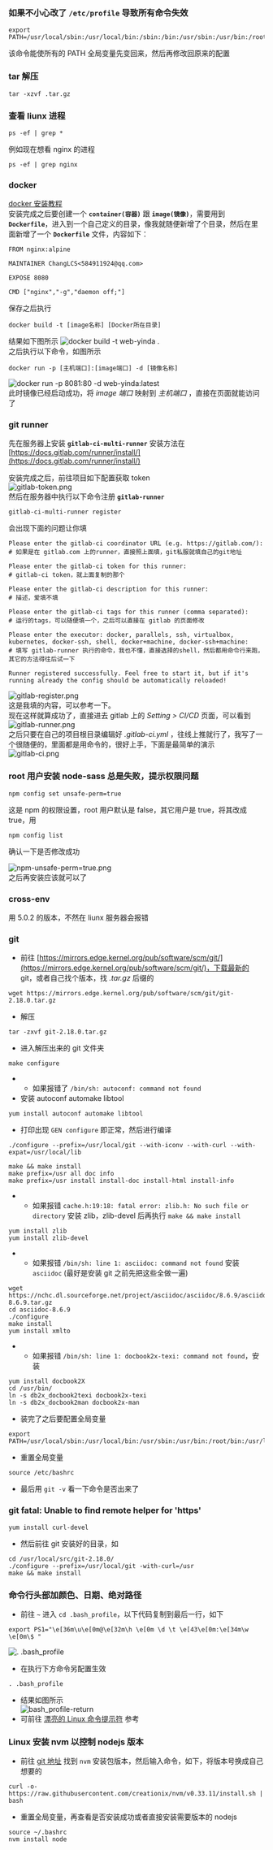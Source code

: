 ### 如果不小心改了 `/etc/profile` 导致所有命令失效

```
export PATH=/usr/local/sbin:/usr/local/bin:/sbin:/bin:/usr/sbin:/usr/bin:/root/bin
```

该命令能使所有的 PATH 全局变量先变回来，然后再修改回原来的配置

### tar 解压

```
tar -xzvf .tar.gz
```

### 查看 liunx 进程

```
ps -ef | grep *
```

例如现在想看 nginx 的进程

```
ps -ef | grep nginx
```

### docker

[docker 安装教程](http://www.runoob.com/docker/centos-docker-install.html)<br> 安装完成之后要创建一个 **`container(容器)`** 跟 **`image(镜像)`**，需要用到 **`Dockerfile`**，进入到一个自己定义的目录，像我就随便新增了个目录，然后在里面新增了一个 **`Dockerfile`** 文件，内容如下：

```
FROM nginx:alpine

MAINTAINER ChangLCS<584911924@qq.com>

EXPOSE 8080

CMD ["nginx","-g","daemon off;"]
```

保存之后执行

```
docker build -t [image名称] [Docker所在目录]
```

结果如下图所示 ![docker build -t web-yinda .](https://raw.githubusercontent.com/ChangLCS/tips/master/image/docker-build.png) <br>之后执行以下命令，如图所示

```
docker run -p [主机端口]:[image端口] -d [镜像名称]
```

![docker run -p 8081:80 -d web-yinda:latest](https://raw.githubusercontent.com/ChangLCS/tips/master/image/docker-run.png) <br>此时镜像已经启动成功，将 _image 端口_ 映射到 _主机端口_ ，直接在页面就能访问了

### git runner

先在服务器上安装 **`gitlab-ci-multi-runner`** 安装方法在 <br>[https://docs.gitlab.com/runner/install/](https://docs.gitlab.com/runner/install/)<br>

安装完成之后，前往项目如下配置获取 token <br> ![gitlab-token.png](https://raw.githubusercontent.com/ChangLCS/tips/master/image/gitlab-token.png) <br> 然后在服务器中执行以下命令注册 **`gitlab-runner`**

```
gitlab-ci-multi-runner register
```

会出现下面的问题让你填

```
Please enter the gitlab-ci coordinator URL (e.g. https://gitlab.com/):
# 如果是在 gitlab.com 上的runner，直接照上面填，git私服就填自己的git地址

Please enter the gitlab-ci token for this runner:
# gitlab-ci token，就上面复制的那个

Please enter the gitlab-ci description for this runner:
# 描述，爱填不填

Please enter the gitlab-ci tags for this runner (comma separated):
# 运行的tags，可以随便填一个，之后可以直接在 gitlab 的页面修改

Please enter the executor: docker, parallels, ssh, virtualbox, kubernetes, docker-ssh, shell, docker+machine, docker-ssh+machine:
# 填写 gitlab-runner 执行的命令，我也不懂，直接选择的shell，然后都用命令行来跑，其它的方法得往后试一下

Runner registered successfully. Feel free to start it, but if it's running already the config should be automatically reloaded!
```

![gitlab-register.png](https://raw.githubusercontent.com/ChangLCS/tips/master/image/gitlab-register.png) <br> 这是我填的内容，可以参考一下。<br> 现在这样就算成功了，直接进去 gitlab 上的 _Setting > CI/CD_ 页面，可以看到 ![gitlab-runner.png](https://raw.githubusercontent.com/ChangLCS/tips/master/image/gitlab-runner.png) <br> 之后只要在自己的项目根目录编辑好 _.gitlab-ci.yml_ ，往线上推就行了，我写了一个很随便的，里面都是用命令的，很好上手，下面是最简单的演示 ![gitlab-ci.png](https://raw.githubusercontent.com/ChangLCS/tips/master/image/gitlab-ci.png)

### root 用户安装 node-sass 总是失败，提示权限问题

```
npm config set unsafe-perm=true
```

这是 npm 的权限设置，root 用户默认是 false，其它用户是 true，将其改成 true，用

```
npm config list
```

确认一下是否修改成功

![npm-unsafe-perm=true.png](https://raw.githubusercontent.com/ChangLCS/tips/master/image/npm-unsafe-perm=true.png) <br> 之后再安装应该就可以了

### cross-env

用 5.0.2 的版本，不然在 liunx 服务器会报错

### git

- 前往 [https://mirrors.edge.kernel.org/pub/software/scm/git/](https://mirrors.edge.kernel.org/pub/software/scm/git/)，下载最新的 git，或者自己找个版本，找 _.tar.gz_ 后缀的

```
wget https://mirrors.edge.kernel.org/pub/software/scm/git/git-2.18.0.tar.gz
```

- 解压

```
tar -zxvf git-2.18.0.tar.gz
```

- 进入解压出来的 git 文件夹

```
make configure
```

- - 如果报错了 `/bin/sh: autoconf: command not found`
- 安装 autoconf automake libtool

```
yum install autoconf automake libtool
```

- 打印出现 `GEN configure` 即正常，然后进行编译

```
./configure --prefix=/usr/local/git --with-iconv --with-curl --with-expat=/usr/local/lib
```

```
make && make install
make prefix=/usr all doc info
make prefix=/usr install install-doc install-html install-info
```

- - 如果报错 `cache.h:19:18: fatal error: zlib.h: No such file or directory` 安装 zlib，zlib-devel 后再执行 `make && make install`

```
yum install zlib
yum install zlib-devel
```

- - 如果报错 `/bin/sh: line 1: asciidoc: command not found` 安装 `asciidoc` (最好是安装 git 之前先把这些全做一遍)

```
wget https://nchc.dl.sourceforge.net/project/asciidoc/asciidoc/8.6.9/asciidoc-8.6.9.tar.gz
cd asciidoc-8.6.9
./configure
make install
yum install xmlto
```

- - 如果报错 `/bin/sh: line 1: docbook2x-texi: command not found`，安装

```
yum install docbook2X
cd /usr/bin/
ln -s db2x_docbook2texi docbook2x-texi
ln -s db2x_docbook2man docbook2x-man
```

- 装完了之后要配置全局变量

```
export PATH=/usr/local/sbin:/usr/local/bin:/usr/sbin:/usr/bin:/root/bin:/usr/local/git/bin
```

- 重置全局变量

```
source /etc/bashrc
```

- 最后用 `git -v` 看一下命令是否出来了

### git fatal: Unable to find remote helper for 'https'

```
yum install curl-devel
```

- 然后前往 git 安装好的目录，如

```
cd /usr/local/src/git-2.18.0/
./configure --prefix=/usr/local/git -with-curl=/usr
make && make install
```

### 命令行头部加颜色、日期、绝对路径

- 前往 `~` 进入 `cd .bash_profile`，以下代码复制到最后一行，如下

```
export PS1="\e[36m\u\e[0m@\e[32m\h \e[0m \d \t \e[43\e[0m:\e[34m\w \e[0m\$ "
```

![. .bash_profile](https://raw.githubusercontent.com/ChangLCS/tips/master/image/bash_profile.png)

- 在执行下方命令另配置生效

```
. .bash_profile
```

- 结果如图所示 <br> ![bash_profile-return](https://raw.githubusercontent.com/ChangLCS/tips/master/image/bash_profile-return.png)
- 可前往 [漂亮的 Linux 命令提示符](https://www.cnblogs.com/cofear/p/PS1.html) 参考

### Linux 安装 nvm 以控制 nodejs 版本

- 前往 [git 地址](https://github.com/creationix/nvm/releases) 找到 `nvm` 安装包版本，然后输入命令，如下，将版本号换成自己想要的

```
curl -o- https://raw.githubusercontent.com/creationix/nvm/v0.33.11/install.sh | bash
```

- 重置全局变量，再查看是否安装成功或者直接安装需要版本的 nodejs

```
source ~/.bashrc
nvm install node
```
